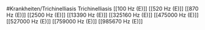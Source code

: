 #Krankheiten/Trichinelliasis
Trichinelliasis
[[100 Hz (E)]]
[[520 Hz (E)]]
[[870 Hz (E)]]
[[2500 Hz (E)]]
[[13390 Hz (E)]]
[[325160 Hz (E)]]
[[475000 Hz (E)]]
[[527000 Hz (E)]]
[[759000 Hz (E)]]
[[985670 Hz (E)]]